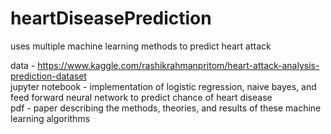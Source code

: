 # heartDiseasePrediction
uses multiple machine learning methods to predict heart attack  

data - https://www.kaggle.com/rashikrahmanpritom/heart-attack-analysis-prediction-dataset  
jupyter notebook - implementation of logistic regression, naive bayes, and feed forward neural network to predict chance of heart disease  
pdf - paper describing the methods, theories, and results of these machine learning algorithms
